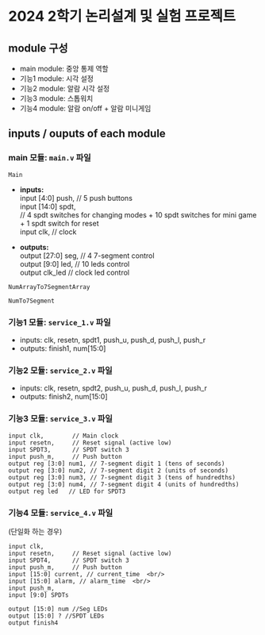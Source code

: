 # 2024 2학기 논리설계 및 실험 프로젝트

## module 구성

- main module: 중앙 통제 역할
- 기능1 module: 시각 설정
- 기능2 module: 알람 시각 설정
- 기능3 module: 스톱워치
- 기능4 module: 알람 on/off + 알람 미니게임

## inputs / ouputs of each module

### main 모듈: `main.v` 파일

`Main`
- **inputs:** <br>
      input [4:0] push, // 5 push buttons <br>
      input [14:0] spdt, <br>
      // 4 spdt switches for changing modes + 10 spdt switches for mini game + 1 spdt switch for reset <br>
      input clk, // clock

- **outputs:** <br>
      output [27:0] seg, // 4 7-segment control <br>
      output [9:0] led, // 10 leds control <br>
      output clk_led // clock led control <br>

`NumArrayTo7SegmentArray`

`NumTo7Segment`

### 기능1 모듈: `service_1.v` 파일

- inputs: clk, resetn, spdt1, push_u, push_d, push_l, push_r
- outputs: finish1, num[15:0]

### 기능2 모듈: `service_2.v` 파일

- inputs: clk, resetn, spdt2, push_u, push_d, push_l, push_r
- outputs: finish2, num[15:0]

### 기능3 모듈: `service_3.v` 파일

    input clk,        // Main clock
    input resetn,     // Reset signal (active low)
    input SPDT3,      // SPDT switch 3
    input push_m,     // Push button
    output reg [3:0] num1, // 7-segment digit 1 (tens of seconds)
    output reg [3:0] num2, // 7-segment digit 2 (units of seconds)
    output reg [3:0] num3, // 7-segment digit 3 (tens of hundredths)
    output reg [3:0] num4, // 7-segment digit 4 (units of hundredths)
    output reg led   // LED for SPDT3

### 기능4 모듈: `service_4.v` 파일
(단일화 하는 경우)

    input clk,
    input resetn,     // Reset signal (active low)
    input SPDT4,      // SPDT switch 3
    input push_m,     // Push button
    input [15:0] current, // current_time  <br/>
    input [15:0] alarm, // alarm_time  <br/>
    input push_m,
    input [9:0] SPDTs

    output [15:0] num //Seg LEDs
    output [15:0] ? //SPDT LEDs
    output finish4
